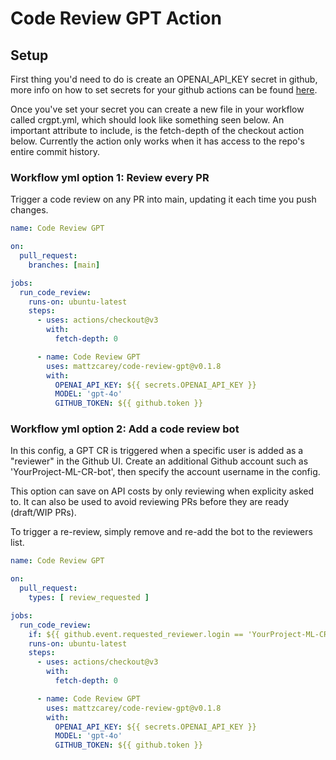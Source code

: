 # Code Review GPT Action

## Setup

First thing you'd need to do is create an OPENAI_API_KEY secret in github, more info on how to set secrets for your github actions can be found [here](https://docs.github.com/en/actions/security-guides/using-secrets-in-github-actions).

Once you've set your secret you can create a new file in your workflow called crgpt.yml, which should look like something seen below. An important attribute to include, is the fetch-depth of the checkout action below. Currently the action only works when it has access to the repo's entire commit history.

### Workflow yml option 1: Review every PR

Trigger a code review on any PR into main, updating it each time you push changes.

```yaml
name: Code Review GPT

on:
  pull_request:
    branches: [main]

jobs:
  run_code_review:
    runs-on: ubuntu-latest
    steps:
      - uses: actions/checkout@v3
        with:
          fetch-depth: 0

      - name: Code Review GPT
        uses: mattzcarey/code-review-gpt@v0.1.8
        with:
          OPENAI_API_KEY: ${{ secrets.OPENAI_API_KEY }}
          MODEL: 'gpt-4o'
          GITHUB_TOKEN: ${{ github.token }}
```

### Workflow yml option 2: Add a code review bot

In this config, a GPT CR is triggered when a specific user is added as a "reviewer" in the Github UI. Create an additional Github account such as 'YourProject-ML-CR-bot', then specify the account username in the config.

This option can save on API costs by only reviewing when explicity asked to. It can also be used to avoid reviewing PRs before they are ready (draft/WIP PRs).

To trigger a re-review, simply remove and re-add the bot to the reviewers list.

```yaml
name: Code Review GPT

on:
  pull_request:
    types: [ review_requested ]

jobs:
  run_code_review:
    if: ${{ github.event.requested_reviewer.login == 'YourProject-ML-CR-bot'}}
    runs-on: ubuntu-latest
    steps:
      - uses: actions/checkout@v3
        with:
          fetch-depth: 0

      - name: Code Review GPT
        uses: mattzcarey/code-review-gpt@v0.1.8
        with:
          OPENAI_API_KEY: ${{ secrets.OPENAI_API_KEY }}
          MODEL: 'gpt-4o'
          GITHUB_TOKEN: ${{ github.token }}
```
